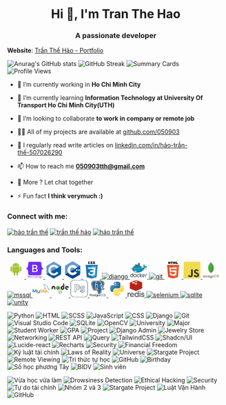 

<h1 align="center">Hi 👋, I'm Tran The Hao</h1>
<h3 align="center">A passionate developer</h3>

**Website**: [Trần Thế Hảo - Portfolio](https://sites.google.com/view/tranthehaoportfolio)

![Anurag's GitHub stats](https://github-readme-stats.vercel.app/api?username=050903&show_icons=true&theme=radical)
![GitHub Streak](https://github-readme-streak-stats.herokuapp.com/?user=050903&theme=radical)
![Summary Cards](https://github-profile-summary-cards.vercel.app/api/cards/profile-details?username=050903&theme=default)
![Profile Views](https://komarev.com/ghpvc/?username=050903&color=blue)

- 🔭 I’m currently working in **Ho Chi Minh City**

- 🌱 I’m currently learning **Information Technology at University Of Transport Ho Chi Minh City(UTH)**

- 👯 I’m looking to collaborate **to work in company or remote job**

- 👨‍💻 All of my projects are available at [github.com/050903](github.com/050903)

- 📝 I regularly read write articles on [linkedin.com/in/hảo-trần-thế-507026290](linkedin.com/in/hảo-trần-thế-507026290)

- 📫 How to reach me **050903tth@gmail.com**

- 📄 More ? Let chat together

- ⚡ Fun fact **I think verymuch :)**

<h3 align="left">Connect with me:</h3>
<p align="left">
<a href="https://linkedin.com/in/hảo trần thế" target="blank"><img align="center" src="https://raw.githubusercontent.com/rahuldkjain/github-profile-readme-generator/master/src/images/icons/Social/linked-in-alt.svg" alt="hảo trần thế" height="30" width="40" /></a>
<a href="https://fb.com/trần thế hảo" target="blank"><img align="center" src="https://raw.githubusercontent.com/rahuldkjain/github-profile-readme-generator/master/src/images/icons/Social/facebook.svg" alt="trần thế hảo" height="30" width="40" /></a>
<a href="https://www.youtube.com/c/hảo trần thế" target="blank"><img align="center" src="https://raw.githubusercontent.com/rahuldkjain/github-profile-readme-generator/master/src/images/icons/Social/youtube.svg" alt="hảo trần thế" height="30" width="40" /></a>
</p>

<h3 align="left">Languages and Tools:</h3>
<p align="left"> <a href="https://developer.android.com" target="_blank" rel="noreferrer"> <img src="https://raw.githubusercontent.com/devicons/devicon/master/icons/android/android-original-wordmark.svg" alt="android" width="40" height="40"/> </a> <a href="https://getbootstrap.com" target="_blank" rel="noreferrer"> <img src="https://raw.githubusercontent.com/devicons/devicon/master/icons/bootstrap/bootstrap-plain-wordmark.svg" alt="bootstrap" width="40" height="40"/> </a> <a href="https://www.cprogramming.com/" target="_blank" rel="noreferrer"> <img src="https://raw.githubusercontent.com/devicons/devicon/master/icons/c/c-original.svg" alt="c" width="40" height="40"/> </a> <a href="https://www.w3schools.com/cpp/" target="_blank" rel="noreferrer"> <img src="https://raw.githubusercontent.com/devicons/devicon/master/icons/cplusplus/cplusplus-original.svg" alt="cplusplus" width="40" height="40"/> </a> <a href="https://www.w3schools.com/css/" target="_blank" rel="noreferrer"> <img src="https://raw.githubusercontent.com/devicons/devicon/master/icons/css3/css3-original-wordmark.svg" alt="css3" width="40" height="40"/> </a> <a href="https://www.djangoproject.com/" target="_blank" rel="noreferrer"> <img src="https://cdn.worldvectorlogo.com/logos/django.svg" alt="django" width="40" height="40"/> </a> <a href="https://www.docker.com/" target="_blank" rel="noreferrer"> <img src="https://raw.githubusercontent.com/devicons/devicon/master/icons/docker/docker-original-wordmark.svg" alt="docker" width="40" height="40"/> </a> <a href="https://git-scm.com/" target="_blank" rel="noreferrer"> <img src="https://www.vectorlogo.zone/logos/git-scm/git-scm-icon.svg" alt="git" width="40" height="40"/> </a> <a href="https://www.w3.org/html/" target="_blank" rel="noreferrer"> <img src="https://raw.githubusercontent.com/devicons/devicon/master/icons/html5/html5-original-wordmark.svg" alt="html5" width="40" height="40"/> </a> <a href="https://developer.mozilla.org/en-US/docs/Web/JavaScript" target="_blank" rel="noreferrer"> <img src="https://raw.githubusercontent.com/devicons/devicon/master/icons/javascript/javascript-original.svg" alt="javascript" width="40" height="40"/> </a> <a href="https://www.mongodb.com/" target="_blank" rel="noreferrer"> <img src="https://raw.githubusercontent.com/devicons/devicon/master/icons/mongodb/mongodb-original-wordmark.svg" alt="mongodb" width="40" height="40"/> </a> <a href="https://www.microsoft.com/en-us/sql-server" target="_blank" rel="noreferrer"> <img src="https://www.svgrepo.com/show/303229/microsoft-sql-server-logo.svg" alt="mssql" width="40" height="40"/> </a> <a href="https://www.mysql.com/" target="_blank" rel="noreferrer"> <img src="https://raw.githubusercontent.com/devicons/devicon/master/icons/mysql/mysql-original-wordmark.svg" alt="mysql" width="40" height="40"/> </a> <a href="https://nodejs.org" target="_blank" rel="noreferrer"> <img src="https://raw.githubusercontent.com/devicons/devicon/master/icons/nodejs/nodejs-original-wordmark.svg" alt="nodejs" width="40" height="40"/> </a> <a href="https://www.photoshop.com/en" target="_blank" rel="noreferrer"> <img src="https://raw.githubusercontent.com/devicons/devicon/master/icons/photoshop/photoshop-line.svg" alt="photoshop" width="40" height="40"/> </a> <a href="https://www.postgresql.org" target="_blank" rel="noreferrer"> <img src="https://raw.githubusercontent.com/devicons/devicon/master/icons/postgresql/postgresql-original-wordmark.svg" alt="postgresql" width="40" height="40"/> </a> <a href="https://www.python.org" target="_blank" rel="noreferrer"> <img src="https://raw.githubusercontent.com/devicons/devicon/master/icons/python/python-original.svg" alt="python" width="40" height="40"/> </a> <a href="https://redis.io" target="_blank" rel="noreferrer"> <img src="https://raw.githubusercontent.com/devicons/devicon/master/icons/redis/redis-original-wordmark.svg" alt="redis" width="40" height="40"/> </a> <a href="https://www.selenium.dev" target="_blank" rel="noreferrer"> <img src="https://raw.githubusercontent.com/detain/svg-logos/780f25886640cef088af994181646db2f6b1a3f8/svg/selenium-logo.svg" alt="selenium" width="40" height="40"/> </a> <a href="https://www.sqlite.org/" target="_blank" rel="noreferrer"> <img src="https://www.vectorlogo.zone/logos/sqlite/sqlite-icon.svg" alt="sqlite" width="40" height="40"/> </a> <a href="https://unity.com/" target="_blank" rel="noreferrer"> <img src="https://www.vectorlogo.zone/logos/unity3d/unity3d-icon.svg" alt="unity" width="40" height="40"/> </a> </p>

![Python](https://img.shields.io/badge/Python-2.2%25-yellow?logo=python) ![HTML](https://img.shields.io/badge/HTML-63.8%25-orange?logo=html5) ![SCSS](https://img.shields.io/badge/SCSS-19.9%25-pink?logo=sass) ![JavaScript](https://img.shields.io/badge/JavaScript-9.6%25-yellow?logo=javascript) ![CSS](https://img.shields.io/badge/CSS-4.5%25-blue?logo=css3) ![Django](https://img.shields.io/badge/Framework-Django-green?logo=django) ![Git](https://img.shields.io/badge/VersionControl-Git-red?logo=git) ![Visual Studio Code](https://img.shields.io/badge/Editor-VS_Code-blue?logo=visualstudiocode) ![SQLite](https://img.shields.io/badge/Database-SQLite-lightgrey?logo=sqlite) ![OpenCV](https://img.shields.io/badge/OpenCV-Used-informational?logo=opencv) ![University](https://img.shields.io/badge/ĐH-GTVT%20TP.HCM-green) ![Major](https://img.shields.io/badge/Ngành-CNTT-blue) ![Student Worker](https://img.shields.io/badge/WorkStudy-Vừa%20học%20vừa%20làm-important) ![GPA](https://img.shields.io/badge/Học_lực-Bình_thường-lightgrey) ![Project](https://img.shields.io/badge/Dự_án-Phát_hiện_buồn_ngủ_(EAR/Yawn)-blue?logo=eyeem) ![Django Admin](https://img.shields.io/badge/Admin-Customized-orange?logo=django) ![Jewelry Store](https://img.shields.io/badge/Dự_án-Cửa_hàng_trang_sức-red?logo=ruby) ![Networking](https://img.shields.io/badge/Dự_án-Thiết_kế_mạng_cơ_sở-university?logo=cisco) ![REST API](https://img.shields.io/badge/API-REST_framework-blue?logo=fastapi) ![jQuery](https://img.shields.io/badge/JavaScript-jQuery-green?logo=jquery) ![TailwindCSS](https://img.shields.io/badge/UI-TailwindCSS-0ea5e9?logo=tailwindcss) ![Shadcn/UI](https://img.shields.io/badge/Components-shadcn/ui-informational) ![Lucide-react](https://img.shields.io/badge/Icons-lucide--react-lightblue) ![Recharts](https://img.shields.io/badge/Charts-Recharts-orange)  ![Security](https://img.shields.io/badge/Quan_tâm-Bảo_mật-anonymous?logo=protonvpn)  ![Financial Freedom](https://img.shields.io/badge/Mục_tiêu-Tự_do_tài_chính-yellowgreen) ![Kỷ luật tài chính](https://img.shields.io/badge/Tư_duy-Kỷ_luật_tài_chính-important) ![Laws of Reality](https://img.shields.io/badge/Nghiên_cứu-Quy_luật_hiện_thực-lightgrey) ![Universe](https://img.shields.io/badge/Vũ_trụ-How_it_works-deepskyblue?logo=nasa) ![Stargate Project](https://img.shields.io/badge/Nghiên_cứu-Stargate_Project-purple?logo=nasa) ![Remote Viewing](https://img.shields.io/badge/Ngoại_cảm-Remote_Viewing-important) ![Tri thức tự học](https://img.shields.io/badge/Hành_trình-Tự_học_-_Chiêm_niệm-orange?logo=readme) ![GitHub](https://img.shields.io/badge/GitHub-050903-black?logo=github) ![Birthday](https://img.shields.io/badge/Sinh_nhật-09/05/2003-red?logo=cakephp) ![Số học phương Tây](https://img.shields.io/badge/Numerology-Hệ_Pythagoras-blue) ![BIDV](https://img.shields.io/badge/Ngân_hàng-BIDV-informational?logo=mastercard) ![Sinh viên](https://img.shields.io/badge/Trạng_thái-Sinh_viên-active)  

![Vừa học vừa làm](https://img.shields.io/badge/WorkStudy-Vừa%20học%20vừa%20làm-important)
![Drowsiness Detection](https://img.shields.io/badge/Dự_án-Phát_hiện_buồn_ngủ-blue?logo=eyeem)
![Ethical Hacking](https://img.shields.io/badge/CEH-Chứng_chỉ_Ethical_Hacking-red?logo=hackaday)
![Security](https://img.shields.io/badge/Quan_tâm-Bảo_mật-orange?logo=protonvpn)
![Tự do tài chính](https://img.shields.io/badge/Mục_tiêu-Tự_do_tài_chính-yellowgreen)
![Nhóm 2 và 3](https://img.shields.io/badge/Nhóm-2_Employers_&_3_Luật_Phát_Triển-blueviolet)
![Stargate Project](https://img.shields.io/badge/Nghiên_cứu-Stargate_Project_(CIA)-purple?logo=nasa)
![Luật Vận Hành](https://img.shields.io/badge/Tư_duy-Luật_vận_hành_cuộc_sống-lightgrey)
![GitHub](https://img.shields.io/badge/GitHub-050903-black?logo=github)
